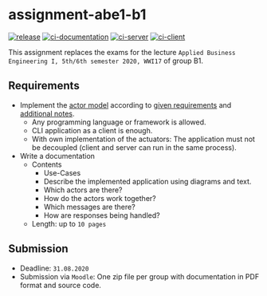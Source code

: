 # assignment-abe1-b1

[![release](https://github.com/DHBW-VS-WI17B/assignment-abe1-b1/workflows/release/badge.svg?branch=master)](https://github.com/DHBW-VS-WI17B/assignment-abe1-b1/actions?query=workflow%3Arelease)
[![ci-documentation](https://github.com/DHBW-VS-WI17B/assignment-abe1-b1/workflows/ci-documentation/badge.svg?branch=master)](https://github.com/DHBW-VS-WI17B/assignment-abe1-b1/actions?query=workflow%3Aci-documentation)
[![ci-server](https://github.com/DHBW-VS-WI17B/assignment-abe1-b1/workflows/ci-server/badge.svg?branch=master)](https://github.com/DHBW-VS-WI17B/assignment-abe1-b1/actions?query=workflow%3Aci-server)
[![ci-client](https://github.com/DHBW-VS-WI17B/assignment-abe1-b1/workflows/ci-client/badge.svg?branch=master)](https://github.com/DHBW-VS-WI17B/assignment-abe1-b1/actions?query=workflow%3Aci-client)

This assignment replaces the exams for the lecture `Applied Business Engineering I, 5th/6th semester 2020, WWI17` of group B1. 

## Requirements

- Implement the [actor model](https://en.wikipedia.org/wiki/Actor_model) according to [given requirements](docs/assignment.pdf) and [additional notes](docs/assignment_additional_information.pdf).
    - Any programming language or framework is allowed.
    - CLI application as a client is enough.
    - With own implementation of the actuators: The application must not be decoupled (client and server can run in the same process).
- Write a documentation
    - Contents
        - Use-Cases
        - Describe the implemented application using diagrams and text.
        - Which actors are there?
        - How do the actors work together?
        - Which messages are there?
        - How are responses being handled?
    - Length: up to `10 pages`

## Submission
  
- Deadline: `31.08.2020`
- Submission via `Moodle`: One zip file per group with documentation in PDF format and source code.